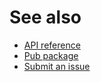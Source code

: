 # See also
- [API reference](https://pub.dev/documentation/bootstrap_bundle)
- [Pub package](https://pub.dev/packages/bootstrap_bundle)
- [Submit an issue](https://git.belin.io/cedx/bootstrap.dart/issues)
